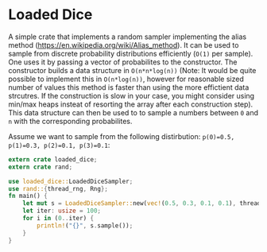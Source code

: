 Loaded Dice
============

A simple crate that implements a random sampler implementing the alias method (https://en.wikipedia.org/wiki/Alias_method). It can be used to sample from discrete probability distributions efficiently (`O(1)` per sample). One uses it by passing a vector of probabilites to the constructor. The constructor builds a data structure in `O(n*n*log(n))` (Note: It would be quite possible to implement this in `O(n*log(n))`, however for reasonable sized number of values this method is faster than using the more effictient data strcutres. If the construction is slow in your case, you might consider using min/max heaps insteat of resorting the array after each construction step). This data structure can then be used to to sample a numbers between `0` and `n` with the corresponding probabilites.

Assume we want to sample from the following distirbution: `p(0)=0.5, p(1)=0.3, p(2)=0.1, p(3)=0.1`:

```rust
extern crate loaded_dice;
extern crate rand;

use loaded_dice::LoadedDiceSampler;
use rand::{thread_rng, Rng};
fn main() {
    let mut s = LoadedDiceSampler::new(vec!(0.5, 0.3, 0.1, 0.1), thread_rng());
    let iter: usize = 100;
    for i in (0..iter) {
        println!("{}", s.sample());
    }
}
```
